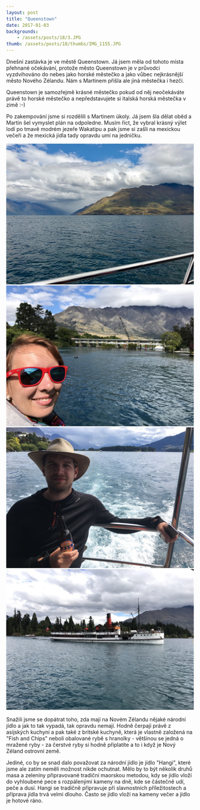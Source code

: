 ```yaml
---
layout: post
title: "Queenstown"
date: 2017-01-03
backgrounds:
    - /assets/posts/18/3.JPG
thumb: /assets/posts/18/thumbs/IMG_1155.JPG
---
```


Dnešní zastávka je ve městě Queenstown. Já jsem měla od tohoto místa přehnané očekávání, protože město Queenstown je v průvodci vyzdvihováno do nebes jako horské městečko a jako vůbec nejkrásnější město Nového Zélandu. Nám s Martinem přišla ale jiná městečka i hezčí.

Queenstown je samozřejmě krásné městečko pokud od něj neočekáváte právě to horské městečko a nepředstavujete si italská horská městečka v zimě :-)

Po zakempování jsme si rozdělili s Martinem úkoly. Já jsem šla dělat oběd a Martin šel vymyslet plán na odpoledne. Musím říct, že vybral krásný výlet lodí po tmavě modrém jezeře Wakatipu a pak jsme si zašli na mexickou večeři a že mexická jídla tady opravdu umí na jedničku.

<a href="/assets/posts/18/3.JPG" title="Na lodi">
	<img src="/assets/posts/18/thumbs/3.JPG">
</a>

<a href="/assets/posts/18/IMG_1145.JPG" title="Erika na lodi">
	<img src="/assets/posts/18/thumbs/IMG_1145.JPG">
</a>

<a href="/assets/posts/18/IMG_2339.JPG" title="Martin s pivkem na lodi">
	<img src="/assets/posts/18/thumbs/IMG_2339.JPG">
</a>

<a href="/assets/posts/18/IMG_1155.JPG" title="TSS Earnslaw">
	<img src="/assets/posts/18/thumbs/IMG_1155.JPG">
</a>

Snažili jsme se dopátrat toho, zda mají na Novém Zélandu nějaké národní jídlo a jak to tak vypadá, tak opravdu nemají. Hodně čerpají právě z asijských kuchyní a pak také z britské kuchyně, která je vlastně založená na "Fish and Chips" neboli obalované rybě s hranolky - většinou se jedná o mražené ryby - za čerstvé ryby si hodně připlatíte a to i když je Nový Zéland ostrovní země.

Jediné, co by se snad dalo považovat za národní jídlo je jídlo "Hangi", které jsme ale zatím neměli možnost nikde ochutnat. Mělo by to být několik druhů masa a zeleniny připravované tradiční maorskou metodou, kdy se jídlo vloží do vyhloubené pece s rozpálenými kameny na dně, kde se částečně udí, peče a dusí. Hangi se tradičně připravuje při slavnostních příležitostech a příprava jídla trvá velmi dlouho. Často se jídlo vloží na kameny večer a jídlo je hotové ráno.


